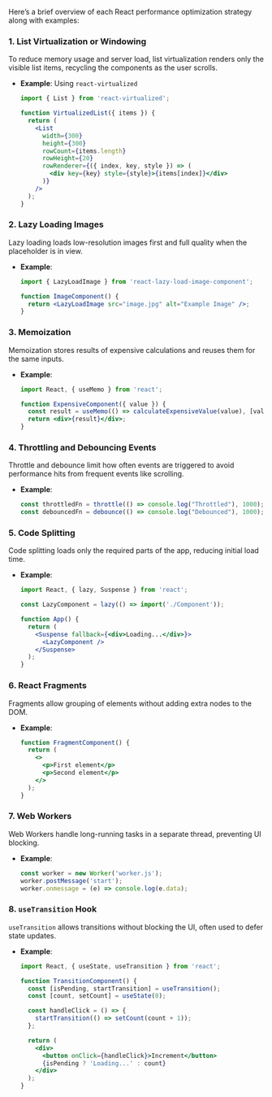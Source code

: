Here’s a brief overview of each React performance optimization strategy along with examples:

### 1. List Virtualization or Windowing
To reduce memory usage and server load, list virtualization renders only the visible list items, recycling the components as the user scrolls.
- **Example**: Using `react-virtualized`
   ```jsx
   import { List } from 'react-virtualized';

   function VirtualizedList({ items }) {
     return (
       <List
         width={300}
         height={300}
         rowCount={items.length}
         rowHeight={20}
         rowRenderer={({ index, key, style }) => (
           <div key={key} style={style}>{items[index]}</div>
         )}
       />
     );
   }
   ```

### 2. Lazy Loading Images
Lazy loading loads low-resolution images first and full quality when the placeholder is in view.
- **Example**:
   ```jsx
   import { LazyLoadImage } from 'react-lazy-load-image-component';

   function ImageComponent() {
     return <LazyLoadImage src="image.jpg" alt="Example Image" />;
   }
   ```

### 3. Memoization
Memoization stores results of expensive calculations and reuses them for the same inputs.
- **Example**:
   ```jsx
   import React, { useMemo } from 'react';

   function ExpensiveComponent({ value }) {
     const result = useMemo(() => calculateExpensiveValue(value), [value]);
     return <div>{result}</div>;
   }
   ```

### 4. Throttling and Debouncing Events
Throttle and debounce limit how often events are triggered to avoid performance hits from frequent events like scrolling.
- **Example**:
   ```javascript
   const throttledFn = throttle(() => console.log("Throttled"), 1000);
   const debouncedFn = debounce(() => console.log("Debounced"), 1000);
   ```

### 5. Code Splitting
Code splitting loads only the required parts of the app, reducing initial load time.
- **Example**:
   ```jsx
   import React, { lazy, Suspense } from 'react';

   const LazyComponent = lazy(() => import('./Component'));

   function App() {
     return (
       <Suspense fallback={<div>Loading...</div>}>
         <LazyComponent />
       </Suspense>
     );
   }
   ```

### 6. React Fragments
Fragments allow grouping of elements without adding extra nodes to the DOM.
- **Example**:
   ```jsx
   function FragmentComponent() {
     return (
       <>
         <p>First element</p>
         <p>Second element</p>
       </>
     );
   }
   ```

### 7. Web Workers
Web Workers handle long-running tasks in a separate thread, preventing UI blocking.
- **Example**:
   ```javascript
   const worker = new Worker('worker.js');
   worker.postMessage('start');
   worker.onmessage = (e) => console.log(e.data);
   ```

### 8. `useTransition` Hook
`useTransition` allows transitions without blocking the UI, often used to defer state updates.
- **Example**:
   ```jsx
   import React, { useState, useTransition } from 'react';

   function TransitionComponent() {
     const [isPending, startTransition] = useTransition();
     const [count, setCount] = useState(0);

     const handleClick = () => {
       startTransition(() => setCount(count + 1));
     };

     return (
       <div>
         <button onClick={handleClick}>Increment</button>
         {isPending ? 'Loading...' : count}
       </div>
     );
   }
   ``` 

